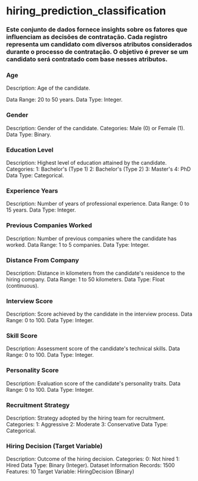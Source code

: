 # hiring_prediction_classification

### Este conjunto de dados fornece insights sobre os fatores que influenciam as decisões de contratação. Cada registro representa um candidato com diversos atributos considerados durante o processo de contratação. O objetivo é prever se um candidato será contratado com base nesses atributos.



### Age
Description: Age of the candidate.

Data Range: 20 to 50 years.
Data Type: Integer.

### Gender
Description: Gender of the candidate.
Categories: Male (0) or Female (1).
Data Type: Binary.

### Education Level
Description: Highest level of education attained by the candidate.
Categories:
1: Bachelor's (Type 1)
2: Bachelor's (Type 2)
3: Master's
4: PhD
Data Type: Categorical.

### Experience Years
Description: Number of years of professional experience.
Data Range: 0 to 15 years.
Data Type: Integer.

### Previous Companies Worked
Description: Number of previous companies where the candidate has worked.
Data Range: 1 to 5 companies.
Data Type: Integer.

### Distance From Company
Description: Distance in kilometers from the candidate's residence to the hiring company.
Data Range: 1 to 50 kilometers.
Data Type: Float (continuous).

### Interview Score
Description: Score achieved by the candidate in the interview process.
Data Range: 0 to 100.
Data Type: Integer.

### Skill Score
Description: Assessment score of the candidate's technical skills.
Data Range: 0 to 100.
Data Type: Integer.

### Personality Score
Description: Evaluation score of the candidate's personality traits.
Data Range: 0 to 100.
Data Type: Integer.

### Recruitment Strategy
Description: Strategy adopted by the hiring team for recruitment.
Categories:
1: Aggressive
2: Moderate
3: Conservative
Data Type: Categorical.

### Hiring Decision (Target Variable)
Description: Outcome of the hiring decision.
Categories:
0: Not hired
1: Hired
Data Type: Binary (Integer).
Dataset Information
Records: 1500
Features: 10
Target Variable: HiringDecision (Binary)
